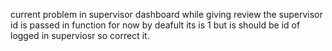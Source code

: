 current problem in supervisor dashboard while giving review the supervisor id is passed in function for now by deafult its is 1 but is should be id of logged in superviosr so correct it.